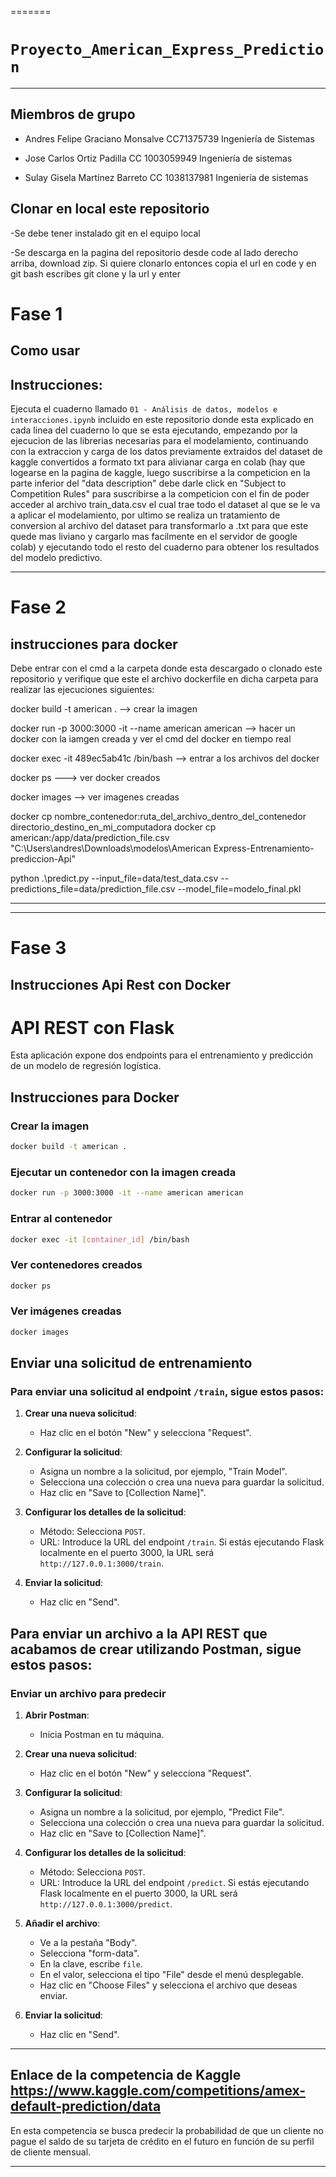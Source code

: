 

=======
# `Proyecto_American_Express_Prediction`

---------
## Miembros de grupo

  - Andres Felipe Graciano Monsalve CC71375739 Ingeniería de Sistemas 

  - Jose Carlos Ortiz Padilla CC 1003059949 Ingeniería de sistemas 

  - Sulay Gisela Martínez Barreto CC 1038137981 Ingeniería de sistemas


## Clonar en local este repositorio
-Se debe tener instalado git en el equipo local

-Se descarga en la pagina del repositorio desde code al lado derecho arriba, download zip. Si quiere clonarlo entonces copia el url en code y en git bash escribes git clone y la url y enter

# Fase 1
## Como usar
## Instrucciones:
Ejecuta el cuaderno llamado `01 - Análisis de datos, modelos e interacciones.ipynb` incluido en este repositorio donde esta explicado en cada linea del cuaderno lo que se esta ejecutando, empezando por la ejecucion de las librerias necesarias para el modelamiento, continuando con la extraccion y carga de los datos previamente extraidos del dataset de kaggle convertidos a formato txt para alivianar carga en colab (hay que logearse en la pagina de kaggle, luego suscribirse a la competicion en la parte inferior del "data description" debe darle click en "Subject to Competition Rules" para suscribirse a la competicion con el fin de poder acceder al archivo train_data.csv el cual trae todo el dataset al que se le va a aplicar el modelamiento, por ultimo se realiza un tratamiento de conversion al archivo del dataset para transformarlo a .txt para que este quede mas liviano y cargarlo mas facilmente en el servidor de google colab) y ejecutando todo el resto del cuaderno para obtener los resultados del modelo predictivo.

-------------

# Fase 2 
## instrucciones para docker
Debe entrar con el cmd a la carpeta donde esta descargado o clonado este repositorio y verifique que este el archivo dockerfile en dicha carpeta para realizar las ejecuciones siguientes:

docker build -t american . --> crear la imagen

docker run -p 3000:3000 -it --name american american --> hacer un docker con la iamgen creada y ver el cmd del docker en tiempo real

docker exec -it 489ec5ab41c /bin/bash --> entrar a los archivos del docker

docker ps ---> ver docker creados

docker images --> ver imagenes creadas

docker cp nombre_contenedor:ruta_del_archivo_dentro_del_contenedor directorio_destino_en_mi_computadora docker cp american:/app/data/prediction_file.csv "C:\Users\andres\Downloads\modelos\American Express-Entrenamiento-prediccion-Api"

python .\predict.py --input_file=data/test_data.csv --predictions_file=data/prediction_file.csv --model_file=modelo_final.pkl

---------
-------------
# Fase 3
## Instrucciones Api Rest con Docker

# API REST con Flask

Esta aplicación expone dos endpoints para el entrenamiento y predicción de un modelo de regresión logística.

## Instrucciones para Docker

### Crear la imagen

```sh
docker build -t american .
```

### Ejecutar un contenedor con la imagen creada

```sh
docker run -p 3000:3000 -it --name american american
```

### Entrar al contenedor

```sh
docker exec -it [container_id] /bin/bash
```

### Ver contenedores creados

```sh
docker ps
```

### Ver imágenes creadas

```sh
docker images
```

## Enviar una solicitud de entrenamiento

### Para enviar una solicitud al endpoint `/train`, sigue estos pasos:

1. **Crear una nueva solicitud**:
    - Haz clic en el botón "New" y selecciona "Request".

2. **Configurar la solicitud**:
    - Asigna un nombre a la solicitud, por ejemplo, "Train Model".
    - Selecciona una colección o crea una nueva para guardar la solicitud.
    - Haz clic en "Save to [Collection Name]".

3. **Configurar los detalles de la solicitud**:
    - Método: Selecciona `POST`.
    - URL: Introduce la URL del endpoint `/train`. Si estás ejecutando Flask localmente en el puerto 3000, la URL será `http://127.0.0.1:3000/train`.

4. **Enviar la solicitud**:
    - Haz clic en "Send".

## Para enviar un archivo a la API REST que acabamos de crear utilizando Postman, sigue estos pasos:

### Enviar un archivo para predecir

1. **Abrir Postman**:
    - Inicia Postman en tu máquina.

2. **Crear una nueva solicitud**:
    - Haz clic en el botón "New" y selecciona "Request".

3. **Configurar la solicitud**:
    - Asigna un nombre a la solicitud, por ejemplo, "Predict File".
    - Selecciona una colección o crea una nueva para guardar la solicitud.
    - Haz clic en "Save to [Collection Name]".

4. **Configurar los detalles de la solicitud**:
    - Método: Selecciona `POST`.
    - URL: Introduce la URL del endpoint `/predict`. Si estás ejecutando Flask localmente en el puerto 3000, la URL será `http://127.0.0.1:3000/predict`.

5. **Añadir el archivo**:
    - Ve a la pestaña "Body".
    - Selecciona "form-data".
    - En la clave, escribe `file`.
    - En el valor, selecciona el tipo "File" desde el menú desplegable.
    - Haz clic en "Choose Files" y selecciona el archivo que deseas enviar.

6. **Enviar la solicitud**:
    - Haz clic en "Send".


-------------

## Enlace de la competencia de Kaggle https://www.kaggle.com/competitions/amex-default-prediction/data
En esta competencia se busca predecir la probabilidad de que un cliente no pague el saldo de su tarjeta de crédito en el futuro en función de su perfil de cliente mensual.

---------


